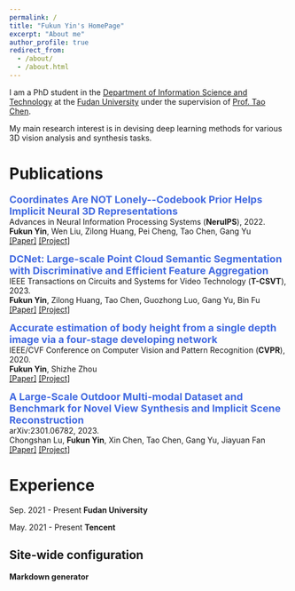 ```yaml
---
permalink: /
title: "Fukun Yin's HomePage"
excerpt: "About me"
author_profile: true
redirect_from: 
  - /about/
  - /about.html
---
```


I am a PhD student in the [Department of Information Science and Technology](http://www.it.fudan.edu.cn/En) at the [Fudan University](https://www.fudan.edu.cn/en) under the supervision of [Prof. Tao Chen](https://eetchen.github.io/).

My main research interest is in devising deep learning methods for various 3D vision analysis and synthesis tasks.




# Publications

**<font color="#4169E1" size=4 >Coordinates Are NOT Lonely--Codebook Prior Helps Implicit Neural 3D Representations</font>**  
Advances in Neural Information Processing Systems (**NeruIPS**), 2022.  
**Fukun Yin**, Wen Liu, Zilong Huang, Pei Cheng, Tao Chen, Gang Yu  
[[Paper]](https://arxiv.org/abs/2210.11170) [[Project]](https://github.com/fukunyin/CoCo-NeRF)

**<font color="#4169E1" size=4 >DCNet: Large-scale Point Cloud Semantic Segmentation with Discriminative and Efficient Feature Aggregation</font>**  
IEEE Transactions on Circuits and Systems for Video Technology (**T-CSVT**), 2023.   
**Fukun Yin**, Zilong Huang, Tao Chen, Guozhong Luo, Gang Yu, Bin Fu  
[[Paper]](https://ieeexplore.ieee.org/abstract/document/10025770) [[Project]](https://github.com/fukunyin/DCNet)

**<font color="#4169E1" size=4 >Accurate estimation of body height from a single depth image via a four-stage developing network</font>**  
IEEE/CVF Conference on Computer Vision and Pattern Recognition (**CVPR**), 2020.  
**Fukun Yin**, Shizhe Zhou  
[[Paper]](https://openaccess.thecvf.com/content_CVPR_2020/html/Yin_Accurate_Estimation_of_Body_Height_From_a_Single_Depth_Image_CVPR_2020_paper.html) [[Project]](https://depth2height.github.io/)

**<font color="#4169E1" size=4 >A Large-Scale Outdoor Multi-modal Dataset and Benchmark for Novel View Synthesis and Implicit Scene Reconstruction</font>**  
arXiv:2301.06782, 2023.  
Chongshan Lu, **Fukun Yin**, Xin Chen, Tao Chen, Gang Yu, Jiayuan Fan  
[[Paper]](https://arxiv.org/abs/2301.06782) [[Project]](https://ommo.luchongshan.com/)


# Experience

Sep. 2021 - Present  **Fudan University**

May. 2021 - Present  **Tencent**





Site-wide configuration
------




**Markdown generator**

